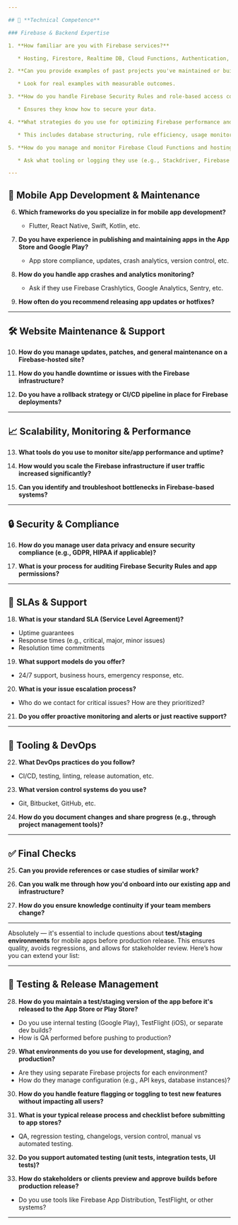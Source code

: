 ```yaml
---

## 🔧 **Technical Competence**

### Firebase & Backend Expertise

1. **How familiar are you with Firebase services?**

   * Hosting, Firestore, Realtime DB, Cloud Functions, Authentication, Firebase Security Rules, etc.

2. **Can you provide examples of past projects you've maintained or built using Firebase?**

   * Look for real examples with measurable outcomes.

3. **How do you handle Firebase Security Rules and role-based access control?**

   * Ensures they know how to secure your data.

4. **What strategies do you use for optimizing Firebase performance and cost?**

   * This includes database structuring, rule efficiency, usage monitoring, etc.

5. **How do you manage and monitor Firebase Cloud Functions and hosting?**

   * Ask what tooling or logging they use (e.g., Stackdriver, Firebase Monitoring).

---
```


## 📱 **Mobile App Development & Maintenance**

6. **Which frameworks do you specialize in for mobile app development?**

   * Flutter, React Native, Swift, Kotlin, etc.

7. **Do you have experience in publishing and maintaining apps in the App Store and Google Play?**

   * App store compliance, updates, crash analytics, version control, etc.

8. **How do you handle app crashes and analytics monitoring?**

   * Ask if they use Firebase Crashlytics, Google Analytics, Sentry, etc.

9. **How often do you recommend releasing app updates or hotfixes?**

---

## 🛠️ **Website Maintenance & Support**

10. **How do you manage updates, patches, and general maintenance on a Firebase-hosted site?**

11. **How do you handle downtime or issues with the Firebase infrastructure?**

12. **Do you have a rollback strategy or CI/CD pipeline in place for Firebase deployments?**

---

## 📈 **Scalability, Monitoring & Performance**

13. **What tools do you use to monitor site/app performance and uptime?**

14. **How would you scale the Firebase infrastructure if user traffic increased significantly?**

15. **Can you identify and troubleshoot bottlenecks in Firebase-based systems?**

---

## 🔒 **Security & Compliance**

16. **How do you manage user data privacy and ensure security compliance (e.g., GDPR, HIPAA if applicable)?**

17. **What is your process for auditing Firebase Security Rules and app permissions?**

---

## 📄 **SLAs & Support**

18. **What is your standard SLA (Service Level Agreement)?**

* Uptime guarantees
* Response times (e.g., critical, major, minor issues)
* Resolution time commitments

19. **What support models do you offer?**

* 24/7 support, business hours, emergency response, etc.

20. **What is your issue escalation process?**

* Who do we contact for critical issues? How are they prioritized?

21. **Do you offer proactive monitoring and alerts or just reactive support?**

---

## 🧰 **Tooling & DevOps**

22. **What DevOps practices do you follow?**

* CI/CD, testing, linting, release automation, etc.

23. **What version control systems do you use?**

* Git, Bitbucket, GitHub, etc.

24. **How do you document changes and share progress (e.g., through project management tools)?**

---

## ✅ **Final Checks**

25. **Can you provide references or case studies of similar work?**

26. **Can you walk me through how you'd onboard into our existing app and infrastructure?**

27. **How do you ensure knowledge continuity if your team members change?**

---
Absolutely — it's essential to include questions about **test/staging environments** for mobile apps before production release. This ensures quality, avoids regressions, and allows for stakeholder review. Here’s how you can extend your list:

---

## 🧪 **Testing & Release Management**

28. **How do you maintain a test/staging version of the app before it's released to the App Store or Play Store?**

* Do you use internal testing (Google Play), TestFlight (iOS), or separate dev builds?
* How is QA performed before pushing to production?

29. **What environments do you use for development, staging, and production?**

* Are they using separate Firebase projects for each environment?
* How do they manage configuration (e.g., API keys, database instances)?

30. **How do you handle feature flagging or toggling to test new features without impacting all users?**

31. **What is your typical release process and checklist before submitting to app stores?**

* QA, regression testing, changelogs, version control, manual vs automated testing.

32. **Do you support automated testing (unit tests, integration tests, UI tests)?**

33. **How do stakeholders or clients preview and approve builds before production release?**

* Do you use tools like Firebase App Distribution, TestFlight, or other systems?

---
